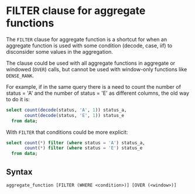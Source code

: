 # FILTER clause for aggregate functions

The `FILTER` clause for aggregate function is a shortcut for when an aggregate function is used with some condition (decode, case, iif) to disconsider some values in the aggregation.

The clause could be used with all aggregate functions in aggregate or windowed (`OVER`) calls, but cannot be used with window-only functions like `DENSE_RANK`.

For example, if in the same query there is a need to count the number of status = 'A' and the number of status = 'E' as different columns, the old way to do it is:

```sql
select count(decode(status, 'A', 1)) status_a,
       count(decode(status, 'E', 1)) status_e
  from data;
```

With `FILTER` that conditions could be more explicit:

```sql
select count(*) filter (where status = 'A') status_a,
       count(*) filter (where status = 'E') status_e
  from data;
```

## Syntax

```
aggregate_function [FILTER (WHERE <condition>)] [OVER (<window>)]
```
